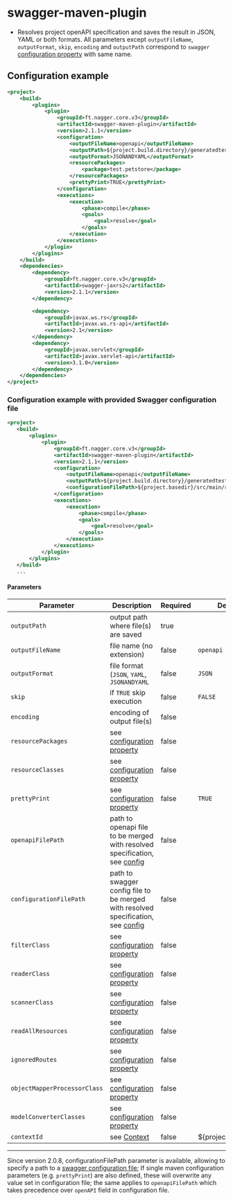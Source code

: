 # swagger-maven-plugin

* Resolves project openAPI specification and saves the result in JSON, YAML or both formats.
All parameters except `outputFileName`, `outputFormat`, `skip`, `encoding` and `outputPath` correspond
to `swagger` [configuration property](https://github.com/frantuma/nagger-core/wiki/Swagger-2.X---Integration-and-Configuration#configuration-properties) with same name.

## Configuration example


```xml
<project>
    <build>
        <plugins>
            <plugin>
                <groupId>ft.nagger.core.v3</groupId>
                <artifactId>swagger-maven-plugin</artifactId>
                <version>2.1.1</version>
                <configuration>
                    <outputFileName>openapi</outputFileName>
                    <outputPath>${project.build.directory}/generatedtest</outputPath>
                    <outputFormat>JSONANDYAML</outputFormat>
                    <resourcePackages>
                        <package>test.petstore</package>
                    </resourcePackages>
                    <prettyPrint>TRUE</prettyPrint>
                </configuration>
                <executions>
                    <execution>
                        <phase>compile</phase>
                        <goals>
                            <goal>resolve</goal>
                        </goals>
                    </execution>
                </executions>
            </plugin>
        </plugins>
    </build>
    <dependencies>
        <dependency>
            <groupId>ft.nagger.core.v3</groupId>
            <artifactId>swagger-jaxrs2</artifactId>
            <version>2.1.1</version>
        </dependency>

        <dependency>
            <groupId>javax.ws.rs</groupId>
            <artifactId>javax.ws.rs-api</artifactId>
            <version>2.1</version>
        </dependency>
        <dependency>
            <groupId>javax.servlet</groupId>
            <artifactId>javax.servlet-api</artifactId>
            <version>3.1.0</version>
        </dependency>
    </dependencies>
</project>
```

### Configuration example with provided Swagger configuration file

 ```xml
<project>
    <build>
        <plugins>
            <plugin>
                <groupId>ft.nagger.core.v3</groupId>
                <artifactId>swagger-maven-plugin</artifactId>
                <version>2.1.1</version>
                <configuration>
                    <outputFileName>openapi</outputFileName>
                    <outputPath>${project.build.directory}/generatedtest</outputPath>
                    <configurationFilePath>${project.basedir}/src/main/resources/configurationFile.yaml</configurationFilePath>
                </configuration>
                <executions>
                    <execution>
                        <phase>compile</phase>
                        <goals>
                            <goal>resolve</goal>
                        </goals>
                    </execution>
                </executions>
            </plugin>
        </plugins>
    </build>
    ...
 ```

#### Parameters
Parameter | Description | Required | Default
--------- | ----------- | --------- | -------
`outputPath`|output path where file(s) are saved|true|
`outputFileName`|file name (no extension)|false|`openapi`
`outputFormat`|file format (`JSON`, `YAML`, `JSONANDYAML`|false|`JSON`
`skip`|if `TRUE` skip execution|false|`FALSE`
`encoding`|encoding of output file(s)|false|
`resourcePackages`|see [configuration property](https://github.com/frantuma/nagger-core/wiki/Swagger-2.X---Integration-and-Configuration#configuration-properties)|false|
`resourceClasses`|see [configuration property](https://github.com/frantuma/nagger-core/wiki/Swagger-2.X---Integration-and-Configuration#configuration-properties)|false|
`prettyPrint`|see [configuration property](https://github.com/frantuma/nagger-core/wiki/Swagger-2.X---Integration-and-Configuration#configuration-properties)|false|`TRUE`
`openapiFilePath`|path to openapi file to be merged with resolved specification, see [config](https://github.com/frantuma/nagger-core/wiki/Swagger-2.X---Integration-and-Configuration#configuration-properties)|false|
`configurationFilePath`|path to swagger config file to be merged with resolved specification, see [config](https://github.com/frantuma/nagger-core/wiki/Swagger-2.X---Integration-and-Configuration#configuration)|false|
`filterClass`|see [configuration property](https://github.com/frantuma/nagger-core/wiki/Swagger-2.X---Integration-and-Configuration#configuration-properties)|false|
`readerClass`|see [configuration property](https://github.com/frantuma/nagger-core/wiki/Swagger-2.X---Integration-and-Configuration#configuration-properties)|false|
`scannerClass`|see [configuration property](https://github.com/frantuma/nagger-core/wiki/Swagger-2.X---Integration-and-Configuration#configuration-properties)|false|
`readAllResources`|see [configuration property](https://github.com/frantuma/nagger-core/wiki/Swagger-2.X---Integration-and-Configuration#configuration-properties)|false|
`ignoredRoutes`|see [configuration property](https://github.com/frantuma/nagger-core/wiki/Swagger-2.X---Integration-and-Configuration#configuration-properties)|false|
`objectMapperProcessorClass`|see [configuration property](https://github.com/frantuma/nagger-core/wiki/Swagger-2.X---Integration-and-Configuration#configuration-properties)|false|
`modelConverterClasses`|see [configuration property](https://github.com/frantuma/nagger-core/wiki/Swagger-2.X---Integration-and-Configuration#configuration-properties)|false|
`contextId`|see [Context](https://github.com/frantuma/nagger-core/wiki/Swagger-2.X---Integration-and-Configuration#context)|false|${project.artifactId}

***

Since version 2.0.8, configurationFilePath parameter is available, allowing to specify a path to a [swagger configuration file](https://github.com/frantuma/nagger-core/wiki/Swagger-2.X---Integration-and-Configuration#configuration); If single maven configuration parameters (e.g. `prettyPrint`) are also defined, these will overwrite any value set in configuration file; the same applies to `openapiFilePath` which takes precedence over `openAPI` field in configuration file.
